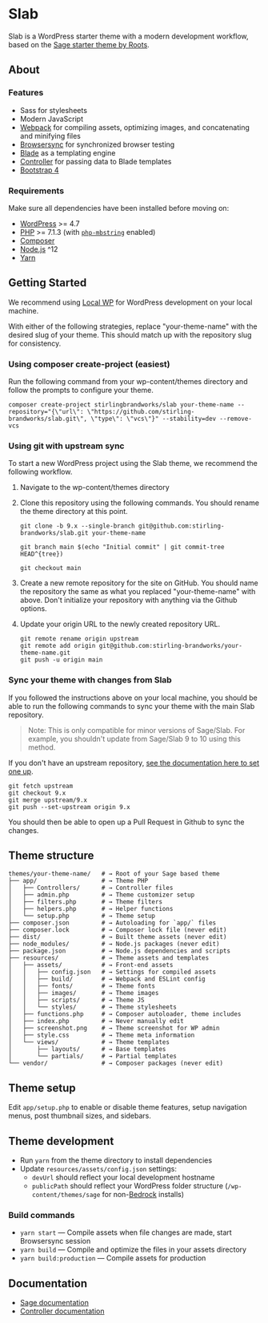 # Slab

Slab is a WordPress starter theme with a modern development workflow, based on the [Sage starter theme by Roots](https://roots.io/sage/).

## About

### Features

* Sass for stylesheets
* Modern JavaScript
* [Webpack](https://webpack.github.io/) for compiling assets, optimizing images, and concatenating and minifying files
* [Browsersync](http://www.browsersync.io/) for synchronized browser testing
* [Blade](https://laravel.com/docs/5.6/blade) as a templating engine
* [Controller](https://github.com/soberwp/controller) for passing data to Blade templates
* [Bootstrap 4](https://getbootstrap.com/)


### Requirements

Make sure all dependencies have been installed before moving on:

* [WordPress](https://wordpress.org/) >= 4.7
* [PHP](https://secure.php.net/manual/en/install.php) >= 7.1.3 (with [`php-mbstring`](https://secure.php.net/manual/en/book.mbstring.php) enabled)
* [Composer](https://getcomposer.org/download/)
* [Node.js](http://nodejs.org/) ^12
* [Yarn](https://yarnpkg.com/en/docs/install)

## Getting Started

We recommend using [Local WP](https://localwp.com/) for WordPress development on your local machine.

With either of the following strategies, replace "your-theme-name" with the desired slug of your theme. This should match up with the repository slug for consistency.
### Using composer create-project (easiest)

Run the following command from your wp-content/themes directory and follow the prompts to configure your theme.

```shell
composer create-project stirlingbrandworks/slab your-theme-name --repository="{\"url\": \"https://github.com/stirling-brandworks/slab.git\", \"type\": \"vcs\"}" --stability=dev --remove-vcs
```
### Using git with upstream sync

To start a new WordPress project using the Slab theme, we recommend the following workflow.

1. Navigate to the wp-content/themes directory
1. Clone this repository using the following commands. You should rename the theme directory at this point.

    ```shell
    git clone -b 9.x --single-branch git@github.com:stirling-brandworks/slab.git your-theme-name

    git branch main $(echo "Initial commit" | git commit-tree HEAD^{tree})

    git checkout main
    ```
1. Create a new remote repository for the site on GitHub. You should name the repository the same as what you replaced "your-theme-name" with above. Don't initialize your repository with anything via the Github options.
1. Update your origin URL to the newly created repository URL.
    ```shell
    git remote rename origin upstream
    git remote add origin git@github.com:stirling-brandworks/your-theme-name.git
    git push -u origin main
    ```

### Sync your theme with changes from Slab

If you followed the instructions above on your local machine, you should be able to run the following commands to sync your theme with the main Slab repository.

> Note: This is only compatible for minor versions of Sage/Slab. For example, you shouldn't update from Sage/Slab 9 to 10 using this method.

If you don't have an upstream repository, [see the documentation here to set one up](https://docs.github.com/en/github/collaborating-with-pull-requests/working-with-forks/configuring-a-remote-for-a-fork).

```shell
git fetch upstream
git checkout 9.x
git merge upstream/9.x
git push --set-upstream origin 9.x
```

You should then be able to open up a Pull Request in Github to sync the changes.
## Theme structure

```shell
themes/your-theme-name/   # → Root of your Sage based theme
├── app/                  # → Theme PHP
│   ├── Controllers/      # → Controller files
│   ├── admin.php         # → Theme customizer setup
│   ├── filters.php       # → Theme filters
│   ├── helpers.php       # → Helper functions
│   └── setup.php         # → Theme setup
├── composer.json         # → Autoloading for `app/` files
├── composer.lock         # → Composer lock file (never edit)
├── dist/                 # → Built theme assets (never edit)
├── node_modules/         # → Node.js packages (never edit)
├── package.json          # → Node.js dependencies and scripts
├── resources/            # → Theme assets and templates
│   ├── assets/           # → Front-end assets
│   │   ├── config.json   # → Settings for compiled assets
│   │   ├── build/        # → Webpack and ESLint config
│   │   ├── fonts/        # → Theme fonts
│   │   ├── images/       # → Theme images
│   │   ├── scripts/      # → Theme JS
│   │   └── styles/       # → Theme stylesheets
│   ├── functions.php     # → Composer autoloader, theme includes
│   ├── index.php         # → Never manually edit
│   ├── screenshot.png    # → Theme screenshot for WP admin
│   ├── style.css         # → Theme meta information
│   └── views/            # → Theme templates
│       ├── layouts/      # → Base templates
│       └── partials/     # → Partial templates
└── vendor/               # → Composer packages (never edit)
```

## Theme setup

Edit `app/setup.php` to enable or disable theme features, setup navigation menus, post thumbnail sizes, and sidebars.

## Theme development

* Run `yarn` from the theme directory to install dependencies
* Update `resources/assets/config.json` settings:
  * `devUrl` should reflect your local development hostname
  * `publicPath` should reflect your WordPress folder structure (`/wp-content/themes/sage` for non-[Bedrock](https://roots.io/bedrock/) installs)

### Build commands

* `yarn start` — Compile assets when file changes are made, start Browsersync session
* `yarn build` — Compile and optimize the files in your assets directory
* `yarn build:production` — Compile assets for production

## Documentation

* [Sage documentation](https://roots.io/sage/docs/)
* [Controller documentation](https://github.com/soberwp/controller#usage)
